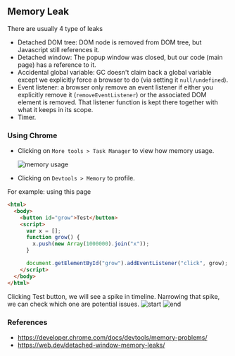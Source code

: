 ## Memory Leak

There are usually 4 type of leaks

- Detached DOM tree: DOM node is removed from DOM tree, but Javascript still references it.
- Detached window: The popup window was closed, but our code (main page) has a reference to it.
- Accidental global variable: GC doesn't claim back a global variable except we explicitly force a browser to do (via setting it `null/undefined`).
- Event listener: a browser only remove an event listener if either you explicitly remove it (`removeEventListener`) or the associated DOM element is removed. That listener function is kept there together with what it keeps in its scope.
- Timer.

### Using Chrome

- Clicking on `More tools > Task Manager` to view how memory usage.

  ![memory usage](https://i.imgur.com/08Gobio.png)

- Clicking on `Devtools > Memory` to profile.

For example: using this page

```html
<html>
  <body>
    <button id="grow">Test</button>
    <script>
      var x = [];
      function grow() {
        x.push(new Array(1000000).join("x"));
      }

      document.getElementById("grow").addEventListener("click", grow);
    </script>
  </body>
</html>
```

Clicking Test button, we will see a spike in timeline. Narrowing that spike, we can check which one are potential issues.
![start](https://i.imgur.com/BBHkeYe.png)
![end](https://i.imgur.com/S9Z2s5P.png)

### References

- https://developer.chrome.com/docs/devtools/memory-problems/
- https://web.dev/detached-window-memory-leaks/
